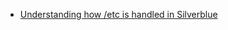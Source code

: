 - [Understanding how /etc is handled in Silverblue](https://discussion.fedoraproject.org/t/understanding-how-etc-is-handled-in-silverblue/17773)
